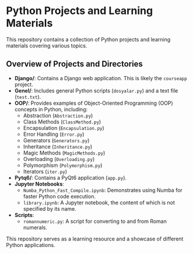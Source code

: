 # Python Projects and Learning Materials

This repository contains a collection of Python projects and learning materials covering various topics.

## Overview of Projects and Directories

*   **Django/**: Contains a Django web application. This is likely the `courseapp` project.
*   **Genel/**: Includes general Python scripts (`dosyalar.py`) and a text file (`test.txt`).
*   **OOP/**: Provides examples of Object-Oriented Programming (OOP) concepts in Python, including:
    *   Abstraction (`Abstraction.py`)
    *   Class Methods (`ClassMethod.py`)
    *   Encapsulation (`Encapsulation.py`)
    *   Error Handling (`Error.py`)
    *   Generators (`Generators.py`)
    *   Inheritance (`Inheritance.py`)
    *   Magic Methods (`MagicMethods.py`)
    *   Overloading (`Overloading.py`)
    *   Polymorphism (`Polymorphism.py`)
    *   Iterators (`iter.py`)
*   **Pytq6/**: Contains a PyQt6 application (`app.py`).
*   **Jupyter Notebooks**:
    *   `Numba_Python_Fast_Compile.ipynb`: Demonstrates using Numba for faster Python code execution.
    *   `library.ipynb`: A Jupyter notebook, the content of which is not specified by its name.
*   **Scripts**:
    *   `romannumeric.py`: A script for converting to and from Roman numerals.

This repository serves as a learning resource and a showcase of different Python applications.
